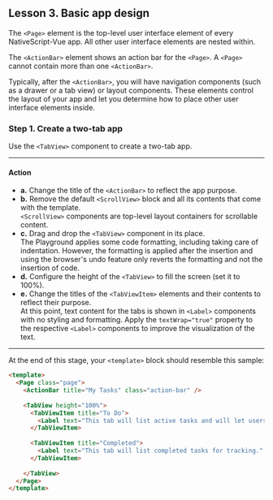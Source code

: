 ## Lesson 3. Basic app design

The `<Page>` element is the top-level user interface element of every NativeScript-Vue app. All other user interface elements are nested within.

The `<ActionBar>` element shows an action bar for the `<Page>`. A `<Page>` cannot contain more than one `<ActionBar>`.

Typically, after the `<ActionBar>`, you will have navigation components (such as a drawer or a tab view) or layout components. These elements control the layout of your app and let you determine how to place other user interface elements inside.

### Step 1. Create a two-tab app

Use the `<TabView>` component to create a two-tab app.

<hr data-action="start" />

#### Action

* **а.** Change the title of the `<ActionBar>` to reflect the app purpose.
* **b.** Remove the default `<ScrollView>` block and all its contents that come with the template.<br/>`<ScrollView>` components are top-level layout containers for scrollable content.
* **c.** Drag and drop the `<TabView>` component in its place.<br/>The Playground applies some code formatting, including taking care of indentation. However, the formatting is applied after the insertion and using the browser's undo feature only reverts the formatting and not the insertion of code.
* **d.** Configure the height of the `<TabView>` to fill the screen (set it to 100%).
* **e.** Change the titles of the `<TabViewItem>` elements and their contents to reflect their purpose.<br/>At this point, text content for the tabs is shown in `<Label>` components with no styling and formatting. Apply the `textWrap="true"` property to the respective `<Label>` components to improve the visualization of the text.

<hr data-action="end" />

At the end of this stage, your `<template>` block should resemble this sample:

```HTML
<template>
  <Page class="page">
    <ActionBar title="My Tasks" class="action-bar" />
    
    <TabView height="100%">
      <TabViewItem title="To Do">
        <Label text="This tab will list active tasks and will let users add new tasks." textWrap="true" />
      </TabViewItem>
      
      <TabViewItem title="Completed">
        <Label text="This tab will list completed tasks for tracking." textWrap="true" />
      </TabViewItem>
    
    </TabView>
  </Page>
</template>
```